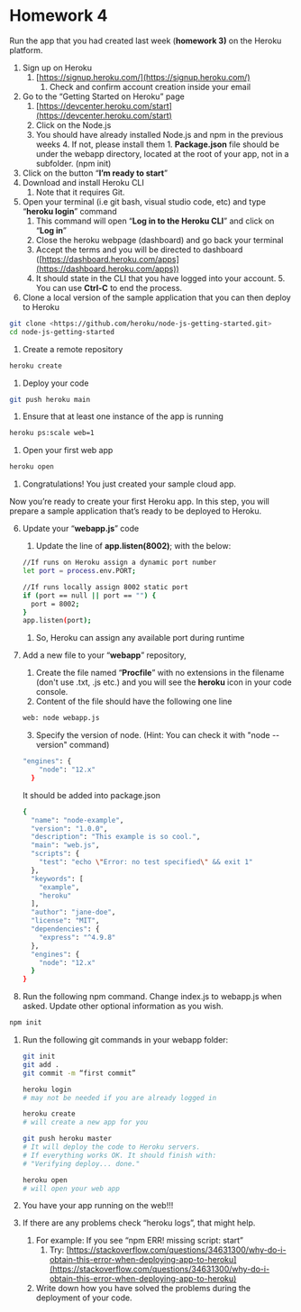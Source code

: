 # Homework 4

Run the app that you had created last week (**homework 3)** on the Heroku platform.

1. Sign up on Heroku
    1. [https://signup.heroku.com/](https://signup.heroku.com/)
        1. Check and confirm account creation inside your email
2. Go to the “Getting Started on Heroku” page
    1. [https://devcenter.heroku.com/start](https://devcenter.heroku.com/start)
    2. Click on the Node.js
    3. You should have already installed Node.js and npm in the previous weeks
        4. If not, please install them
            1. **Package.json** file should be under the webapp directory, located at the root of your app, not in a subfolder. (npm init)
3. Click on the button “**I’m ready to start**”
4. Download and install Heroku CLI
    1. Note that it requires Git.
5. Open your terminal (i.e git bash, visual studio code, etc) and type “**heroku login**” command
    1. This command will open “**Log in to the Heroku CLI**” and click on “**Log in**”
    2. Close the heroku webpage (dashboard) and go back your terminal
    3. Accept the terms and you will be directed to dashboard ([https://dashboard.heroku.com/apps](https://dashboard.heroku.com/apps))
    4. It should state in the CLI that you have logged into your account.
        5. You can use **Ctrl-C** to end the process. 
6. Clone a local version of the sample application that you can then deploy to Heroku

```bash
git clone <https://github.com/heroku/node-js-getting-started.git>
cd node-js-getting-started

```

1. Create a remote repository

```bash
heroku create

```

1. Deploy your code

```bash
git push heroku main 

```

1. Ensure that at least one instance of the app is running

```bash
heroku ps:scale web=1

```

1. Open your first web app

```bash
heroku open

```

1. Congratulations! You just created your sample cloud app.
 
Now you’re ready to create your first Heroku app. In this step, you will prepare a sample application that’s ready to be deployed to Heroku.

6. Update your “**webapp.js**” code
    1. Update the line of **app.listen(8002)**; with the below:

    ```bash
    //If runs on Heroku assign a dynamic port number
    let port = process.env.PORT;

    //If runs locally assign 8002 static port
    if (port == null || port == "") {
      port = 8002;
    }
    app.listen(port);
    ```

    1. So, Heroku can assign any available port during runtime
7. Add a new file to your “**webapp**” repository,
    1. Create the file named “**Procfile**” with no extensions in the filename (don't use .txt, .js etc.) and you will see the **heroku** icon in your code console.
    2. Content of the file should have the following one line

    ```bash
    web: node webapp.js

    ```

    3. Specify the version of node. (Hint: You can check it with "node --version" command)

    ```bash
    "engines": {
        "node": "12.x"
      }
    ```

    It should be added into package.json

    ```bash
    {
      "name": "node-example",
      "version": "1.0.0",
      "description": "This example is so cool.",
      "main": "web.js",
      "scripts": {
        "test": "echo \"Error: no test specified\" && exit 1"
      },
      "keywords": [
        "example",
        "heroku"
      ],
      "author": "jane-doe",
      "license": "MIT",
      "dependencies": {
        "express": "^4.9.8"
      },
      "engines": {
        "node": "12.x"
      }
    }
    ```

8. Run the following npm command. Change index.js to webapp.js when asked. Update other optional information as you wish.

```bash
npm init
```

1. Run the following git commands in your webapp folder:

    ```bash
    git init
    git add .
    git commit -m “first commit”

    ```

    ```bash
    heroku login 
    # may not be needed if you are already logged in

    heroku create 
    # will create a new app for you 

    git push heroku master 
    # It will deploy the code to Heroku servers.
    # If everything works OK. It should finish with:
    # "Verifying deploy... done."

    heroku open 
    # will open your web app

    ```

2. You have your app running on the web!!! 
3. If there are any problems check “heroku logs”, that might help.
    1. For example: If you see “npm ERR! missing script: start”
        1. Try: [https://stackoverflow.com/questions/34631300/why-do-i-obtain-this-error-when-deploying-app-to-heroku](https://stackoverflow.com/questions/34631300/why-do-i-obtain-this-error-when-deploying-app-to-heroku)
    2. Write down how you have solved the problems during the deployment of your code.
